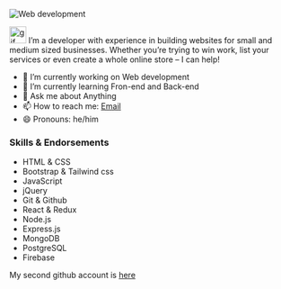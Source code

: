 ![Web development](https://user-images.githubusercontent.com/99081177/154680447-9552a99b-90be-4b53-99d6-fd810d1f60e4.jpg)

<img src="https://user-images.githubusercontent.com/99081177/154681249-5fc285a4-8c81-4998-b157-d96f46d57028.gif" alt="gif" width="30"> I’m a developer with experience in building websites for small and medium sized businesses. Whether you’re trying to win work, list your services or even create a whole online store – I can help!

- 🔭 I’m currently working on Web development
- 🌱 I’m currently learning Fron-end and Back-end
- 💬 Ask me about Anything
- 📫 How to reach me: <a href="mailto:mirzaabdullayevtest@gmail.com">Email</a>
- 😄 Pronouns: he/him

### Skills & Endorsements

<ul>
  <li>HTML & CSS</li>
  <li>Bootstrap & Tailwind css</li>
  <li>JavaScript</li>
  <li>jQuery</li>
  <li>Git & Github</li>
  <li>React & Redux</li>
  <li>Node.js</li>
  <li>Express.js</li>
  <li>MongoDB</li>
  <li>PostgreSQL</li>
  <li>Firebase</li>
</ul>

My second github account is <a href="https://github.com/MirzaabdullayevTest">here</a>
